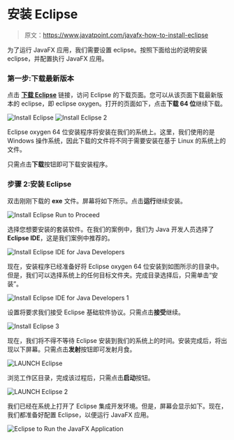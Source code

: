 # 安装 Eclipse

> 原文：<https://www.javatpoint.com/javafx-how-to-install-eclipse>

为了运行 JavaFX 应用，我们需要设置 eclipse。按照下面给出的说明安装 eclipse，并配置执行 JavaFX 应用。

### 第一步:下载最新版本

点击 [**下载 Eclipse**](https://www.eclipse.org/downloads/) 链接，访问 Eclipse 的下载页面。您可以从该页面下载最新版本的 eclipse，即 eclipse oxygen。打开的页面如下，点击**下载 64 位**继续下载。

![Install Eclipse](../img/71c5b161ef905e73a3f0fd9410980a73.png)
![Install Eclipse 2](../img/a8b322c91b4cbff5aedfd3c46b394bf6.png)

Eclipse oxygen 64 位安装程序将安装在我们的系统上。这里，我们使用的是 Windows 操作系统，因此下载的文件将不同于需要安装在基于 Linux 的系统上的文件。

只需点击**下载**按钮即可下载安装程序。

### 步骤 2:安装 Eclipse

双击刚刚下载的 **exe** 文件。屏幕将如下所示。点击**运行**继续安装。

![Install Eclipse Run to Proceed](../img/19a625ac5767f2ae7174beb41dbfb077.png)

选择您想要安装的套装软件。在我们的案例中，我们为 Java 开发人员选择了**Eclipse IDE**，这是我们案例中推荐的。

![Install Eclipse IDE for Java Developers](../img/2256a21cacb2be65fd66439a2f80a6d0.png)

现在，安装程序已经准备好将 Eclipse oxygen 64 位安装到如图所示的目录中。但是，我们可以选择系统上的任何目标文件夹。完成目录选择后，只需单击“安装”。

![Install Eclipse IDE for Java Developers 1](../img/4a52616fe42d08b2f2c44716eb04fa81.png)

设置将要求我们接受 Eclipse 基础软件协议。只需点击**接受**继续。

![Install Eclipse 3](../img/6ed6d08435fd20607250dbcfcdf582b6.png)

现在，我们将不得不等待 Eclipse 安装到我们的系统上的时间。安装完成后，将出现以下屏幕。只需点击**发射**按钮即可发射月食。

![LAUNCH Eclipse](../img/66380198ad5d401038d23ec68e10690e.png)

浏览工作区目录，完成该过程后，只需点击**启动**按钮。

![LAUNCH Eclipse 2](../img/0624a8d9f983692c1269d7ce7c854c1a.png)

我们已经在系统上打开了 Eclipse 集成开发环境。但是，屏幕会显示如下。现在，我们都准备好配置 Eclipse，以便运行 JavaFX 应用。

![Eclipse to Run the JavaFX Application](../img/1c3b3968641b5ef78ae12914e3f99f0a.png)